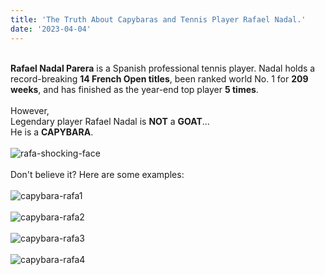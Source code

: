 ```yaml
---
title: 'The Truth About Capybaras and Tennis Player Rafael Nadal.'
date: '2023-04-04'
---
```


\
**Rafael Nadal Parera** is a Spanish professional tennis player. Nadal holds a record-breaking **14 French Open titles**, 
been ranked world No. 1 for **209 weeks**, and has finished as the year-end top player **5 times**.\
\
However,\
Legendary player Rafael Nadal is **NOT** a **GOAT**...\
He is a **CAPYBARA**.\
\
![rafa-shocking-face](https://user-images.githubusercontent.com/89952087/230277934-46f84378-2c36-4599-bbd4-9da356284f74.jpg)\
\
Don't believe it? Here are some examples:\
\
![capybara-rafa1](https://user-images.githubusercontent.com/89952087/230267976-5af05837-d562-40b2-ba07-02b687f33246.jpg)\
\
![capybara-rafa2](https://user-images.githubusercontent.com/89952087/230273259-827ae146-c196-4053-99f7-0c6dc4bba2e8.JPG)\
\
![capybara-rafa3](https://user-images.githubusercontent.com/89952087/230273865-726228c4-ba1b-495e-8cd5-a8eb2d2581c3.JPG)\
\
![capybara-rafa4](https://user-images.githubusercontent.com/89952087/230274024-2623b5d0-cd0e-46a8-af55-82968475c84b.JPG)